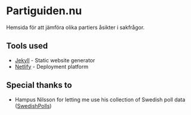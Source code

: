 # Partiguiden.nu
Hemsida för att jämföra olika partiers åsikter i sakfrågor.

## Tools used

* [Jekyll](https://jekyllrb.com/) - Static website generator
* [Netlify](https://www.netlify.com/) - Deployment platform

## Special thanks to

* Hampus Nilsson for letting me use his collection of Swedish poll data ([SwedishPolls](https://github.com/hjnilsson/SwedishPolls))
